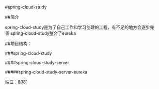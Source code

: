 
#spring-cloud-study

##简介

spring-cloud-study是为了自己工作和学习创建的工程，有不足的地方会逐步完善
spring-cloud-study整合了eureka

##项目结构：

###spring-cloud-study

####spring-cloud-study-server

#####spring-cloud-study-server-eureka

端口：8081